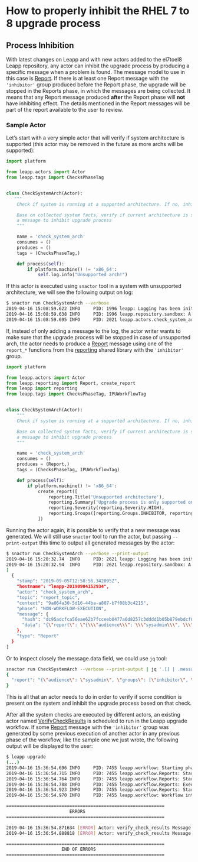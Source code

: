 # How to properly inhibit the RHEL 7 to 8 upgrade process

## Process Inhibition

With latest changes on Leapp and with new actors added to the el7toel8 Leapp
repository, any actor can inhibit the upgrade process by producing a specific
message when a problem is found. The message model to use in this case is
[Report](pydoc/leapp.reporting.html#leapp.reporting.Report).
If there is at least one Report message with the `'inhibitor'` group produced before
the Report phase, the upgrade will be stopped in the Reports phase, in which the
messages are being collected. It means that any Report message produced
**after** the Report phase will **not** have inhibiting effect. The details
mentioned in the Report messages will be part of the report available to the
user to review.

### Sample Actor

Let’s start with a very simple actor that will verify if system architecture is
supported (this actor may be removed in the future as more archs will be supported):

```python
import platform

from leapp.actors import Actor
from leapp.tags import ChecksPhaseTag


class CheckSystemArch(Actor):
   """
    Check if system is running at a supported architecture. If no, inhibit the upgrade process.

    Base on collected system facts, verify if current architecture is supported, otherwise produces
    a message to inhibit upgrade process
    """

    name = 'check_system_arch'
    consumes = ()
    produces = ()
    tags = (ChecksPhaseTag,)

    def process(self):
        if platform.machine() != 'x86_64':
            self.log.info("Unsupported arch!")
```

If this actor is executed using `snactor` tool in a system with unsupported
architecture, we will see the following output on log:

```sh
$ snactor run CheckSystemArch --verbose
2019-04-16 15:08:59.622 INFO     PID: 1996 leapp: Logging has been initialized
2019-04-16 15:08:59.638 INFO     PID: 1996 leapp.repository.sandbox: A new repository 'sandbox' is initialized at /home/leapp/sandbox
2019-04-16 15:08:59.695 INFO     PID: 2021 leapp.actors.check_system_arch: Unsupported arch!
```

If, instead of only adding a message to the log, the actor writer wants to make
sure that the upgrade process will be stopped in case of unsupported arch, the
actor needs to produce a [Report](/pydoc/leapp.reporting.html#leapp.reporting.Report)
message using one of the `report_*` functions from the [reporting](https://github.com/oamg/leapp-repository/blob/main/repos/system_upgrade/el7toel8/libraries/reporting.py)
shared library with the `'inhibitor'` group.

```python
import platform

from leapp.actors import Actor
from leapp.reporting import Report, create_report
from leapp import reporting
from leapp.tags import ChecksPhaseTag, IPUWorkflowTag


class CheckSystemArch(Actor):
    """
    Check if system is running at a supported architecture. If no, inhibit the upgrade process.

    Base on collected system facts, verify if current architecture is supported, otherwise produces
    a message to inhibit upgrade process
    """

    name = 'check_system_arch'
    consumes = ()
    produces = (Report,)
    tags = (ChecksPhaseTag, IPUWorkflowTag)

    def process(self):
        if platform.machine() != 'x86_64':
            create_report([
                reporting.Title('Unsupported architecture'),
                reporting.Summary('Upgrade process is only supported on x86_64 systems.'),
                reporting.Severity(reporting.Severity.HIGH),
                reporting.Groups([reporting.Groups.INHIBITOR, reporting.Groups.SANITY]),
            ])
```

Running the actor again, it is possible to verify that a new message was
generated. We will still use `snactor` tool to run the actor, but passing
`--print-output` this time to output all generated messages by the actor:

```sh
$ snactor run CheckSystemArch --verbose --print-output
2019-04-16 15:20:32.74  INFO     PID: 2621 leapp: Logging has been initialized
2019-04-16 15:20:32.94  INFO     PID: 2621 leapp.repository.sandbox: A new repository 'sandbox' is initialized at /home/leapp/sandbox
[
  {
    "stamp": "2019-09-05T12:58:56.342095Z",
    "hostname": "leapp-20190904152934",
    "actor": "check_system_arch",
    "topic": "report_topic",
    "context": "9a064a30-5d16-44ba-a807-b7f08b3c4215",
    "phase": "NON-WORKFLOW-EXECUTION",
    "message": {
      "hash": "dc95adcfca56eae62b7fcceeb0477a6d8257c3dddd1b05b879ebdcf05f59d504",
      "data": "{\"report\": \"{\\\"audience\\\": \\\"sysadmin\\\", \\\"groups\\\": [\\\"inhibitor\\\", \\\"sanity\\\"], \\\"severity\\\": \\\"high\\\", \\\"summary\\\": \\\"Upgrade process is only supported on x86_64 systems.\\\", \\\"title\\\": \\\"Unsupported architecture\\\"}\"}"
    },
    "type": "Report"
  }
]

```

Or to inspect closely the message.data field, we could use `jq` tool:

```sh
snactor run CheckSystemArch --verbose --print-output | jq '.[] | .message.data | fromjson'
{
  "report": "{\"audience\": \"sysadmin\", \"groups\": [\"inhibitor\", \"sanity\"], \"severity\": \"high\", \"summary\": \"Upgrade process is only supported on x86_64 systems.\", \"title\": \"Unsupported architecture\"}"
}

```

This is all that an actor needs to do in order to verify if some condition is
present on the system and inhibit the upgrade process based on that check.

After all the system checks are executed by different actors, an existing actor
named [VerifyCheckResults](https://github.com/oamg/leapp-repository/tree/main/repos/system_upgrade/el7toel8/actors/verifycheckresults)
is scheduled to run in the Leapp upgrade workflow. If some [Report](/pydoc/leapp.reporting.html#leapp.reporting.Report)
message with the `'inhibitor'` group was generated by some previous execution of
another actor in any previous phase of the workflow, like the sample one we just
wrote, the following output will be displayed to the user:

```sh
$ leapp upgrade
(...)
2019-04-16 15:36:54.696 INFO     PID: 7455 leapp.workflow: Starting phase Reports
2019-04-16 15:36:54.715 INFO     PID: 7455 leapp.workflow.Reports: Starting stage Before of phase Reports
2019-04-16 15:36:54.764 INFO     PID: 7455 leapp.workflow.Reports: Starting stage Main of phase Reports
2019-04-16 15:36:54.788 INFO     PID: 7455 leapp.workflow.Reports: Executing actor verify_check_results
2019-04-16 15:36:54.923 INFO     PID: 7455 leapp.workflow.Reports: Starting stage After of phase Reports
2019-04-16 15:36:54.970 INFO     PID: 7455 leapp.workflow: Workflow interrupted due to the FailPhase error policy

============================================================
                        ERRORS
============================================================

2019-04-16 15:36:54.871634 [ERROR] Actor: verify_check_results Message: Unsupported arch
2019-04-16 15:36:54.888818 [ERROR] Actor: verify_check_results Message: Ending process due to errors found during checks, see /var/log/leapp-report.txt for detailed report.

============================================================
                     END OF ERRORS
============================================================
```
